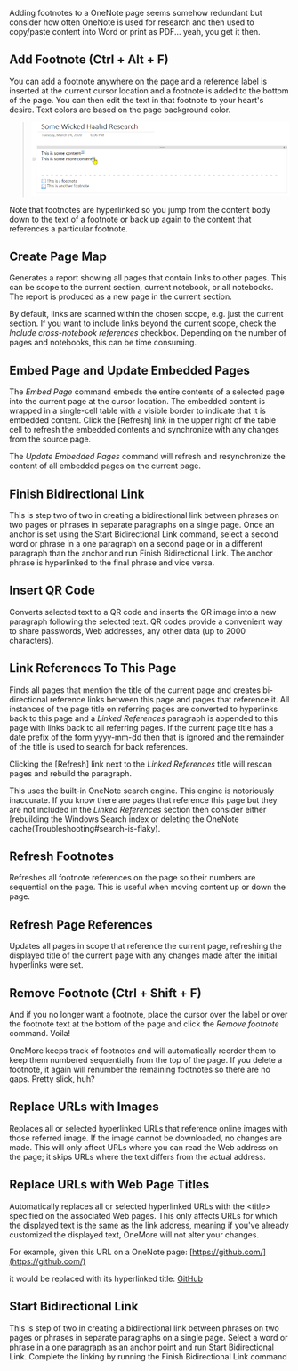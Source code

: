 Adding footnotes to a OneNote page seems somehow redundant but consider how often OneNote
is used for research and then used to copy/paste content into Word or print as PDF... yeah,
you get it then.

## Add Footnote (Ctrl + Alt + F)
You can add a footnote anywhere on the page and a reference label is inserted at the current
cursor location and a footnote is added to the bottom of the page. You can then edit the
text in that footnote to your heart's desire. Text colors are based on the page background color.

> ![Footnotes](images/Footnotes.png)

Note that footnotes are hyperlinked so you jump from the content body down to the text
of a footnote or back up again to the content that references a particular footnote.

## Create Page Map
Generates a report showing all pages that contain links to other pages. This can be
scope to the current section, current notebook, or all notebooks. The report is produced
as a new page in the current section.

By default, links are scanned within the chosen scope, e.g. just the current section.
If you want to include links beyond the current scope, check the _Include cross-notebook
references_ checkbox. Depending on the number of pages and notebooks, this can be time consuming.

## Embed Page and Update Embedded Pages
The _Embed Page_ command embeds the entire contents of a selected page into the current page at the cursor location. The embedded content is wrapped in a single-cell table with a visible border to indicate that it is embedded content. Click the [Refresh] link in the upper right of the table cell to refresh the embedded contents and synchronize with any changes from the source page. 

The _Update Embedded Pages_ command will refresh and resynchronize the content of all embedded pages on the current page.

## Finish Bidirectional Link
This is step two of two in creating a bidirectional link between phrases on two pages or phrases in separate paragraphs on a single page. Once an anchor is set using the Start Bidirectional Link command, select a second word or phrase in a one paragraph on a second page or in a different paragraph than the anchor and run Finish Bidirectional Link. The anchor phrase is hyperlinked to the final phrase and vice versa.

## Insert QR Code
Converts selected text to a QR code and inserts the QR image into a new paragraph following the selected text. QR codes provide a convenient way to share passwords, Web addresses, any other data (up to 2000 characters).

## Link References To This Page
Finds all pages that mention the title of the current page and creates bi-directional reference links between this page and pages that reference it. All instances of the page title on referring pages are converted to hyperlinks back to this page and a _Linked References_ paragraph is appended to this page with links back to all referring pages. If the current page title has a date prefix of the form yyyy-mm-dd then that is ignored and the remainder of the title is used to search for back references.

Clicking the [Refresh] link next to the _Linked References_ title will rescan pages and rebuild the paragraph.

This uses the built-in OneNote search engine. This engine is notoriously inaccurate. If you know there are pages that reference this page but they are not included in the _Linked References_ section then consider either [rebuilding the Windows Search index or deleting the OneNote cache\(Troubleshooting#search-is-flaky).

## Refresh Footnotes
Refreshes all footnote references on the page so their numbers are sequential on the page. 
This is useful when moving content up or down the page.

## Refresh Page References
Updates all pages in scope that reference the current page, refreshing the displayed
title of the current page with any changes made after the initial hyperlinks were set.

## Remove Footnote (Ctrl + Shift + F)
And if you no longer want a footnote, place the cursor over the label or over the footnote
text at the bottom of the page and click the *Remove footnote* command. Voila!

OneMore keeps track of footnotes and will automatically reorder them to keep them numbered
sequentially from the top of the page. If you delete a footnote, it again will renumber
the remaining footnotes so there are no gaps. Pretty slick, huh?

## Replace URLs with Images
Replaces all or selected hyperlinked URLs that reference online images with those referred image. If the image cannot be downloaded, no changes are made. This will only affect URLs where you can read the Web address on the page; it skips URLs where the text differs from the actual address.

## Replace URLs with Web Page Titles
Automatically replaces all or selected hyperlinked URLs with the &lt;title> specified on the 
associated Web pages. This only affects URLs for which the displayed text is the same as the
link address, meaning if you've already customized the displayed text, OneMore will not alter
your changes.

For example, given this URL on a OneNote page: [https://github.com/](https://github.com/)

it would be replaced with its hyperlinked title: [GitHub](https://github.com)

## Start Bidirectional Link
This is step of two in creating a bidirectional link between phrases on two pages or phrases in separate paragraphs on a single page. Select a word or phrase in a one paragraph as an anchor point and run Start Bidirectional Link. Complete the linking by running the Finish Bidirectional Link command

